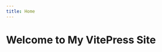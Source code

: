 ```yaml
---
title: Home
---
```


# Welcome to My VitePress Site

<script>
  if (typeof window !== 'undefined') {
    window.location.href = '/note/zh/javascript';
  }
</script>
